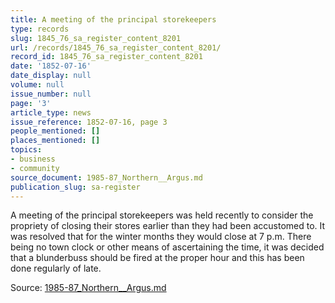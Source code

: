 ```yaml
---
title: A meeting of the principal storekeepers
type: records
slug: 1845_76_sa_register_content_8201
url: /records/1845_76_sa_register_content_8201/
record_id: 1845_76_sa_register_content_8201
date: '1852-07-16'
date_display: null
volume: null
issue_number: null
page: '3'
article_type: news
issue_reference: 1852-07-16, page 3
people_mentioned: []
places_mentioned: []
topics:
- business
- community
source_document: 1985-87_Northern__Argus.md
publication_slug: sa-register
---
```


A meeting of the principal storekeepers was held recently to consider the propriety of closing their stores earlier than they had been accustomed to.  It was resolved that for the winter months they would close at 7 p.m.  There being no town clock or other means of ascertaining the time, it was decided that a blunderbuss should be fired at the proper hour and this has been done regularly of late.

Source: [1985-87_Northern__Argus.md](/downloads/markdown/1985-87_Northern__Argus.md)
